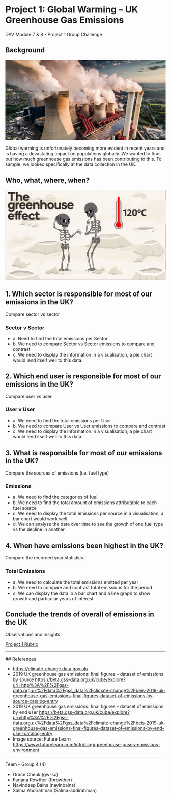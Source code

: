 # Project 1: Global Warming – UK Greenhouse Gas Emissions
DAV Module 7 & 8 - Project 1 Group Challenge

## Background 

![greenhousegas](Images/greenhouse-gas-emissions-606x303.jpeg)

Global warming is unfortunately becoming more evident in recent years and is having a devastating impact on populations globally. We wanted to find out how much greenhouse gas emissions has been contributing to this. To sample, we looked specifically at the data collection in the UK.

## Who, what, where, when?

![ghgskeleton](Images/maxresdefault.jpeg)

## 1. Which sector  is responsible for most of our emissions in the UK?

Compare sector vs sector

### Sector v Sector
- a. Need to find the total emissions per Sector
- b. We need to compare Sector vs Sector emissions to compare and contrast
- c. We need to display the information in a visualisation, a pie chart would lend itself well to this data. 


## 2. Which end user is responsible for most of our emissions in the UK?

 Compare user vs user 

 ### User v User
 - a. We need to find the total emissions per User
 - b. We need to compare User vs User emissions to compare and contrast
 - c. We need to display the information in a visualisation, a pie chart would lend itself well to this data. 
 
## 3. What is responsible for most of our emissions in the UK?

Compare the sources of emissions (i.e. fuel type)

### Emissions
- a. We need to find the categories of fuel 
- b. We need to find the total amount of emissions attributable to each fuel source
- c. We need to display the total emissions per source in a visualisation, a bar chart would work well. 
- d. We can analyse the data over time to see the growth of one fuel type vs the decline in another. 

## 4. When have emissions been highest in the UK?

Compare the recorded year statistics

### Total Emissions
- a. We need to calculate the total emissions emitted per year
- b. We need to compare and contrast total emissions for the period 
- c. We can display the data in a bar chart and a line graph to show growth and particular years of interest

 ## Conclude the trends of overall of emissions in the UK
Observations and insights

[Project 1 Rubric](https://docs.google.com/document/d/1fPa8EXPb5caZyzG2EdhzyWyhta9jC62siFMctNCvKog/edit)

- - -

## References
* https://climate-change.data.gov.uk/ 
* 2019 UK greenhouse gas emissions: final figures – dataset of emissions by source
https://beta.gss-data.org.uk/cube/explore?uri=http%3A%2F%2Fgss-data.org.uk%2Fdata%2Fgss_data%2Fclimate-change%2Fbeis-2019-uk-greenhouse-gas-emissions-final-figures-dataset-of-emissions-by-source-catalog-entry
* 2019 UK greenhouse gas emissions: final figures – dataset of emissions by end user
https://beta.gss-data.org.uk/cube/explore?uri=http%3A%2F%2Fgss-data.org.uk%2Fdata%2Fgss_data%2Fclimate-change%2Fbeis-2019-uk-greenhouse-gas-emissions-final-figures-dataset-of-emissions-by-end-user-catalog-entry 
* Image source: Future Learn
https://www.futurelearn.com/info/blog/greenhouse-gases-emissions-environment

- - -

Team - Group 4 (4)
* Grace Cheuk (gw-sc)
* Farjana Rowther (fbrowther)
* Navindeep Bains (navinbains)
* Salma Abdirahman (Salma-abdirahman)
